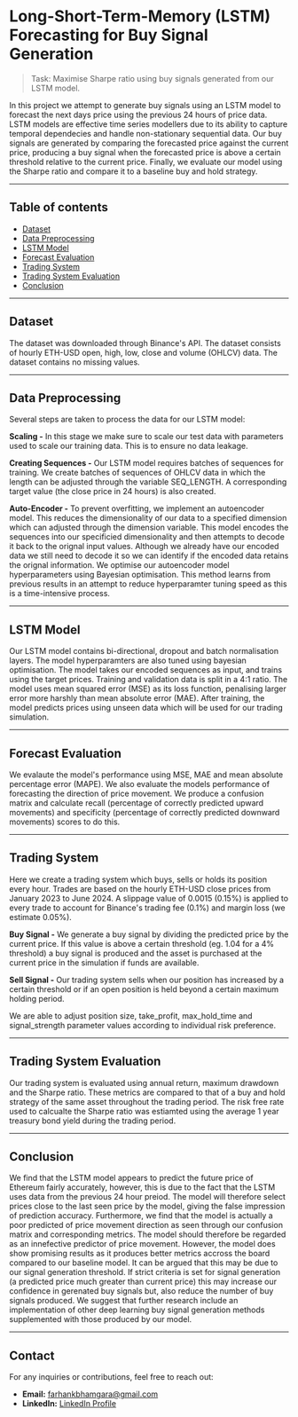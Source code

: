 # Long-Short-Term-Memory (LSTM) Forecasting for Buy Signal Generation

> Task: Maximise Sharpe ratio using buy signals generated from our LSTM model.

In this project we attempt to generate buy signals using an LSTM model to forecast the next days price using the previous 24 hours of price data. LSTM models are effective time series modellers due to its ability to capture temporal dependecies and handle non-stationary sequential data. Our buy signals are generated by comparing the forecasted price against the current price, producing a buy signal when the forecasted price is above a certain threshold relative to the current price. Finally, we evaluate our model using the Sharpe ratio and compare it to a baseline buy and hold strategy. 


---


## Table of contents
- [Dataset](#dataset)
- [Data Preprocessing](#data-preprocessing)
- [LSTM Model](#lstm-model)
- [Forecast Evaluation](#forecast-evaluation)
- [Trading System](#trading-system)
- [Trading System Evaluation](#trading-system-evaluation)
- [Conclusion](#conclusion)


---


## Dataset

The dataset was downloaded through Binance's API. The dataset consists of hourly ETH-USD open, high, low, close and volume (OHLCV) data. The dataset contains no missing values. 


---


## Data Preprocessing

Several steps are taken to process the data for our LSTM model:

**Scaling -**
In this stage we make sure to scale our test data with parameters used to scale our training data. This is to ensure no data leakage.

**Creating Sequences -**
 Our LSTM model requires batches of sequences for training. We create batches of sequences of OHLCV data in which the length can be adjusted through the variable SEQ_LENGTH. A corresponding target value (the close price in 24 hours) is also created. 

**Auto-Encoder -**
 To prevent overfitting, we implement an autoencoder model. This reduces the dimensionality of our data to a specified dimension which can adjusted through the dimension variable. This model encodes the sequences into our specificied dimensionality and then attempts to decode it back to the orignal input values. Although we already have our encoded data we still need to decode it so we can identify if the encoded data retains the orignal information. We optimise our autoencoder model hyperparameters using Bayesian optimisation. This method learns from previous results in an attempt to reduce hyperparamter tuning speed as this is a time-intensive process.


---


## LSTM Model

Our LSTM model contains bi-directional, dropout and batch normalisation layers. The model hyperparamters are also tuned using bayesian optimisation. The model takes our encoded sequences as input, and trains using the target prices. Training and validation data is split in a 4:1 ratio. The model uses mean squared error (MSE) as its loss function, penalising larger error more harshly than mean absolute error (MAE). After training, the model predicts prices using unseen data which will be used for our trading simulation.


---


## Forecast Evaluation


We evalaute the model's performance using MSE, MAE and mean absolute percentage error (MAPE). We also evaluate the models performance of forecasting the direction of price movement. We produce a confusion matrix and calculate recall (percentage of correctly predicted upward movements) and specificity (percentage of correctly predicted downward movements) scores to do this. 


---


## Trading System

Here we create a trading system which buys, sells or holds its position every hour. Trades are based on the hourly ETH-USD close prices from January 2023 to June 2024. A slippage value of 0.0015 (0.15%) is applied to every trade to account for Binance's trading fee (0.1%) and margin loss (we estimate 0.05%). 

**Buy Signal -**
 We generate a buy signal by dividing the predicted price by the current price. If this value is above a certain threshold (eg. 1.04 for a 4% threshold) a buy signal is produced and the asset is purchased at the current price in the simulation if funds are available. 

**Sell Signal -**
 Our trading system sells when our position has increased by a certain threshold or if an open position is held beyond a certain maximum holding period. 

We are able to adjust position size, take_profit, max_hold_time and signal_strength parameter values according to individual risk preference.


---


## Trading System Evaluation

Our trading system is evaluated using annual return, maximum drawdown and the Sharpe ratio. These metrics are compared to that of a buy and hold strategy of the same asset throughout the trading period. The risk free rate used to calcualte the Sharpe ratio was estiamted using the average 1 year treasury bond yield during the trading period.


---


## Conclusion

We find that the LSTM model appears to predict the future price of Ethereum fairly accurately, however, this is due to the fact that the LSTM uses data from the previous 24 hour preiod. The model will therefore select prices close to the last seen price by the model, giving the false impression of prediction accuracy. Furthermore, we find that the model is actually a poor predicted of price movement direction as seen through our confusion matrix and corresponding metrics. The model should therefore be regarded as an innefective predictor of price movement. However, the model does show promising results as it produces better metrics accross the board compared to our baseline model. It can be argued that this may be due to our signal generation threshold. If strict criteria is set for signal generation (a predicted price much greater than current price) this may increase our confidence in gerenated buy signals but, also reduce the number of buy signals produced. We suggest that further research include an implementation of other deep learning buy signal generation methods supplemented with those produced by our model.
  


---



## Contact

For any inquiries or contributions, feel free to reach out:

- **Email:** farhankbhamgara@gmail.com 
- **LinkedIn:** [LinkedIn Profile](https://www.linkedin.com/in/farhanbh/)

